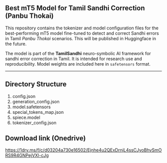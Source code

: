 ## Best mT5 Model for Tamil Sandhi Correction (Panbu Thokai)

This repository contains the tokenizer and model configuration files for the best-performing mT5 model fine-tuned to detect and correct Sandhi errors in Tamil *Panbu Thokai* scenarios. This will be published in Huggingface in the future.

The model is part of the **TamilSandhi** neuro-symbolic AI framework for sandhi error correction in Tamil. It is intended for research use and reproducibility. Model weights are included here in `safetensors` format.

---

## Directory Structure

1. config.json
2. generation_config.json
3. model.safetensors
4. special_tokens_map.json
5. spiece.model
6. tokenizer_config.json

## Download link (Onedrive)
https://1drv.ms/f/c/d03204a730e16502/Ejnhe4u2QExDrnjL4ssCJyoBhvSmORS9R4GNPejVXl-cJg

